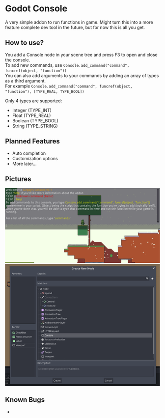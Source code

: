 # Godot Console
A very simple addon to run functions in game. Might turn this into a more feature complete dev tool in the future, but for now this is all you get.

## How to use?
You add a Console node in your scene tree and press F3 to open and close the console.  
To add new commands, use ```Console.add_command("command", funcref(object, "function"))```  
You can also add arguments to your commands by adding an array of types as a third argument.  
For example ```Console.add_command("command", funcref(object, "function"), [TYPE_REAL, TYPE_BOOL])```  
  
Only 4 types are supported:
- Integer (TYPE_INT)
- Float (TYPE_REAL)
- Boolean (TYPE_BOOL)
- String (TYPE_STRING)

## Planned Features
- Auto completion
- Customization options
- More later...

## Pictures
![](https://github.com/Gepsu/godot-console/blob/master/72889b9c05890e9d483f7b424bd1811f.png)
![](https://github.com/Gepsu/godot-console/blob/master/19715eed8943f5ac8d3173806d14920b.png)

## Known Bugs
- 
